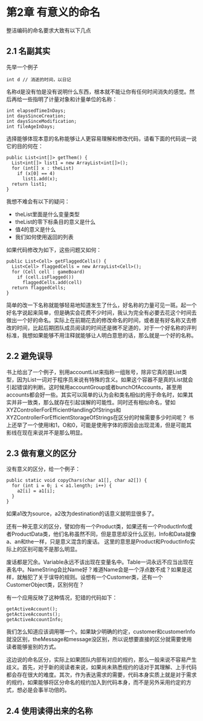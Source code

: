# 第2章 有意义的命名

整洁编码的命名要求大致有以下几点

## 2.1 名副其实

先举一个例子
    
    int d // 消逝的时间，以日记

名称d是没有怕是没有说明什么东西，根本就不能让你有任何时间消失的感觉。然后再给一些指明了计量对象和计量单位的名称：

    int elapsedTimeInDays;
    int daysSinceCreation;
    int daysSinceModification;
    int fileAgeInDays;
    
选择能够体现本意的名称能够让人更容易理解和修改代码，请看下面的代码说一说它的目的何在：

    public List<int[]> getThem() {
      List<int[]> list1 = new ArrayList<int[]>();
      for (int[] x : theList)
        if (x[0] == 4)
          list1.add(x);
      return list1;
    }

我想不难会有以下的疑问：
* theList里面是什么变量类型
* theList的零下标条目的意义是什么
* 值4的意义是什么
* 我们如何使用返回的列表

如果代码修改为如下，这些问题又如何：

    public List<Cell> getFlaggedCells() {
      List<Cell> flaggedCells = new ArrayList<Cell>();
      for (Cell cell : gameBoard)
        if (cell.isFlagged())
          flaggedCells.add(cell)
      return flaggedCells;
    }

简单的改一下名称就能够轻易地知道发生了什么，好名称的力量可见一斑。起一个好名字说起来简单，但是确实会花费不少时间，我认为完全有必要去花这个时间去做出一个好的命名。实际上在前期花去的修改命名的时间，或者是有好名称又去修改的时间，比起后期团队成员阅读的时间还是微不足道的，对于一个好名称的评判标准，我想如果能够不用注释就能够让人明白意思的话，那么就是一个好的名称。

## 2.2 避免误导

书上给出了一个例子，别用accountList来指称一组账号，除非它真的是List类型，因为List一词对于程序员来说有特殊的含义。如果这个容器不是真的List就会引起错误的判断。这时候用accountGroup或者bunchOfAccounts，甚至用accounts都会好一些。其实可以简单的认为会和类名相似的用于命名时，如果其实并非一致类，那么就存在引起误解的可能性。同时还有相似命名，譬如XYZControllerForEfficientHandlingOfStrings和XYZControllerForEfficientStorageOfStrings在区分的时候需要多少时间呢？
书上还举了一个使用l和1，O和0，可能是使用字体的原因会出现混淆，但是可能其影线在现在来说并不是那么明显。

## 2.3 做有意义的区分

没有意义的区分，给一个例子：

    public static void copyChars(char a1[], char a2[]) {
      for (int i = 0; i < a1.length; i++) {
        a2[i] = a1[i];
      }
    }

如果a1改为source，a2改为destination的话意义就明显很多了。

还有一种无意义的区分，譬如你有一个Product类，如果还有一个ProductInfo或者ProductData类，他们名称虽然不同，但是意思却没什么区别，Info和Data就像a、an和the一样，只是意义混含的废话。
这里的意思是Product和ProductInfo实际上的区别可能不是那么明显。

废话都是冗余。Variable永远不该出现在变量名中。Table一词永远不应当出现在表名中。NameString会比Name好？难道Name会是一个浮点数不成？如果是这样，就触犯了关于误导的规则。设想有一个Customer类，还有一个CustomerObject类，区别何在？

有一个应用反映了这种情况，犯错的代码如下：

    getActiveAccount();
    getActiveAccounts();
    getActiveAccountInfo;

我们怎么知道应该调用哪一个。如果缺少明确的约定，customer和customerInfo就没区别，theMessage和message没区别，所以说想要直接的区分就需要使用读者能够鉴别的方式。

这边说的命名区分，实际上如果团队内部有对应的规约，那么一般来说不容易产生歧义。首先，对于新的阅读者来说，如果尚未熟悉规约的话对于其理解、上手代码都会存在很大的难度。其次，作为表达需求的需要，代码本身实质上就是对于需求的规约，如果能够将区分命名的规约加入到代码本身，而不是另外采用约定的方式，想必是会事半功倍的。

## 2.4 使用读得出来的名称

